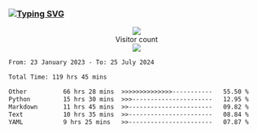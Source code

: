### <a href="https://git.io/typing-svg"><img src="https://readme-typing-svg.herokuapp.com?font=Fira+Code&pause=1000&width=435&lines=+Hi+%F0%9F%91%8B+There+is+Chenghow" alt="Typing SVG" /></a>
<p align="center"> 
  <img src="https://github-readme-stats.vercel.app/api?username=chenghow&show_icons=true"><br>
  Visitor count<br>
  <img src="https://profile-counter.glitch.me/chenghow/count.svg">
</p>

<!--START_SECTION:waka-->

```txt
From: 23 January 2023 - To: 25 July 2024

Total Time: 119 hrs 45 mins

Other          66 hrs 28 mins  >>>>>>>>>>>>>>-----------   55.50 %
Python         15 hrs 30 mins  >>>----------------------   12.95 %
Markdown       11 hrs 45 mins  >>-----------------------   09.82 %
Text           10 hrs 35 mins  >>-----------------------   08.84 %
YAML           9 hrs 25 mins   >>-----------------------   07.87 %
```

<!--END_SECTION:waka-->
